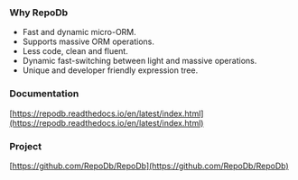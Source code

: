 ### Why RepoDb

 - Fast and dynamic micro-ORM.
 - Supports massive ORM operations.
 - Less code, clean and fluent.
 - Dynamic fast-switching between light and massive operations.
 - Unique and developer friendly expression tree.

### Documentation
[https://repodb.readthedocs.io/en/latest/index.html](https://repodb.readthedocs.io/en/latest/index.html)

### Project
[https://github.com/RepoDb/RepoDb](https://github.com/RepoDb/RepoDb)
